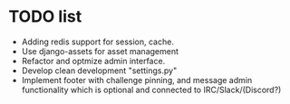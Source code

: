 TODO list
==========

* Adding redis support for session, cache.
* Use django-assets for asset management
* Refactor and optmize admin interface.
* Develop clean development "settings.py"
* Implement footer with challenge pinning, and message admin functionality which is optional and connected to IRC/Slack/(Discord?)

